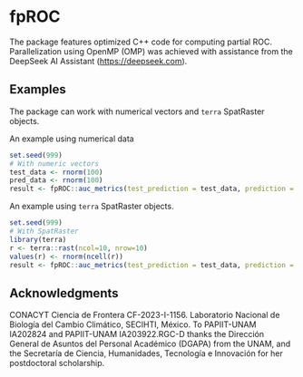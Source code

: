 # fpROC
 The package features optimized C++ code for computing partial ROC. Parallelization using OpenMP (OMP) was achieved with assistance from the DeepSeek AI Assistant (https://deepseek.com).

## Examples

The package can work with numerical vectors and `terra` SpatRaster objects.


An example using numerical data

```R
set.seed(999)
# With numeric vectors
test_data <- rnorm(100)
pred_data <- rnorm(100)
result <- fpROC::auc_metrics(test_prediction = test_data, prediction = pred_data)
```

An example using `terra` SpatRaster objects.

```R
set.seed(999)
# With SpatRaster
library(terra)
r <- terra::rast(ncol=10, nrow=10)
values(r) <- rnorm(ncell(r))
result <- fpROC::auc_metrics(test_prediction = test_data, prediction = r)
```

## Acknowledgments

CONACYT Ciencia de Frontera CF-2023-I-1156. Laboratorio Nacional de 
Biología del Cambio Climático, SECIHTI, México. To PAPIIT-UNAM IA202824 and 
PAPIIT-UNAM IA203922.RGC-D thanks the Dirección General de Asuntos del 
Personal Académico (DGAPA) from the UNAM, and the Secretaría de Ciencia, 
Humanidades, Tecnología e Innovación for her postdoctoral scholarship.

